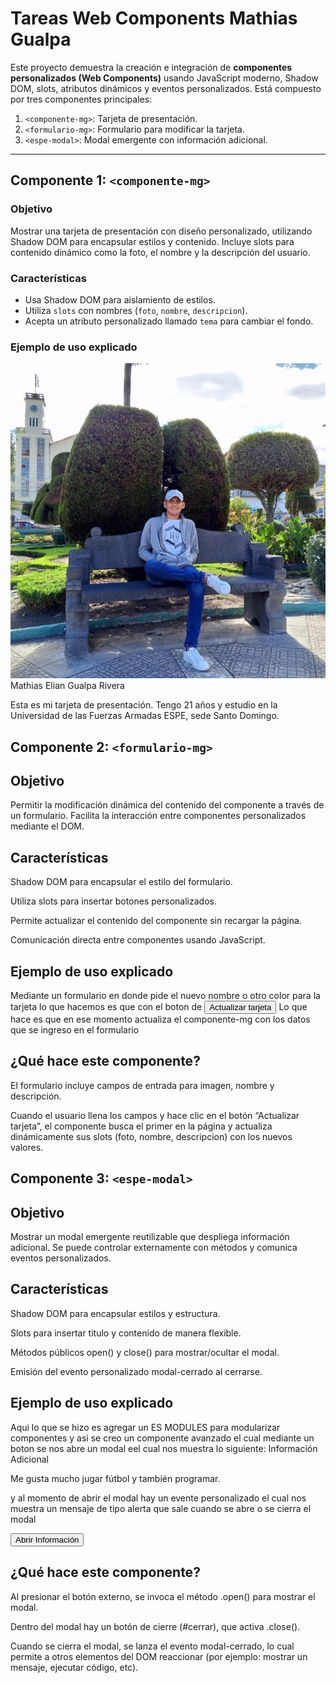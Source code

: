 # Tareas Web Components Mathias Gualpa

Este proyecto demuestra la creación e integración de **componentes personalizados (Web Components)** usando JavaScript moderno, Shadow DOM, slots, atributos dinámicos y eventos personalizados. Está compuesto por tres componentes principales:

1. `<componente-mg>`: Tarjeta de presentación.
2. `<formulario-mg>`: Formulario para modificar la tarjeta.
3. `<espe-modal>`: Modal emergente con información adicional.

---

## Componente 1: `<componente-mg>`

### Objetivo
Mostrar una tarjeta de presentación con diseño personalizado, utilizando Shadow DOM para encapsular estilos y contenido. Incluye slots para contenido dinámico como la foto, el nombre y la descripción del usuario.

### Características
- Usa Shadow DOM para aislamiento de estilos.
- Utiliza `slots` con nombres (`foto`, `nombre`, `descripcion`).
- Acepta un atributo personalizado llamado `tema` para cambiar el fondo.

### Ejemplo de uso explicado

<componente-mg tema="#d6eaf8">
  <img slot="foto" src="perfil/perfil.png" alt="Foto de perfil" />
  <span slot="nombre">Mathias Elian Gualpa Rivera</span>
  <p slot="descripcion">
    Esta es mi tarjeta de presentación. Tengo 21 años y estudio en la Universidad de las Fuerzas Armadas ESPE, sede Santo Domingo.
  </p>
</componente-mg>

## Componente 2: `<formulario-mg>`

## Objetivo
Permitir la modificación dinámica del contenido del componente <componente-mg> a través de un formulario. Facilita la interacción entre componentes personalizados mediante el DOM.

## Características
Shadow DOM para encapsular el estilo del formulario.

Utiliza slots para insertar botones personalizados.

Permite actualizar el contenido del componente <componente-mg> sin recargar la página.

Comunicación directa entre componentes usando JavaScript.

## Ejemplo de uso explicado

Mediante un formulario en donde pide el nuevo nombre o otro color para la tarjeta lo que hacemos es que con el boton de 
<formulario-mg>
  <button slot="boton-enviar">Actualizar tarjeta</button>
</formulario-mg>
Lo que hace es que en ese momento actualiza el componente-mg con los datos que se ingreso en el formulario

## ¿Qué hace este componente?

El formulario incluye campos de entrada para imagen, nombre y descripción.

Cuando el usuario llena los campos y hace clic en el botón “Actualizar tarjeta”, el componente busca el primer <componente-mg> en la página y actualiza dinámicamente sus slots (foto, nombre, descripcion) con los nuevos valores.


## Componente 3: `<espe-modal>`

## Objetivo
Mostrar un modal emergente reutilizable que despliega información adicional. Se puede controlar externamente con métodos y comunica eventos personalizados.

## Características
Shadow DOM para encapsular estilos y estructura.

Slots para insertar titulo y contenido de manera flexible.

Métodos públicos open() y close() para mostrar/ocultar el modal.

Emisión del evento personalizado modal-cerrado al cerrarse.

## Ejemplo de uso explicado

Aqui lo que se hizo es agregar un ES MODULES para modularizar componentes y asi se creo un componente avanzado el cual 
mediante un boton se nos abre un modal eel cual nos muestra lo siguiente: 
<espe-modal id="modalAvanzado">
  <span slot="titulo">Información Adicional</span>
  <p slot="contenido">Me gusta mucho jugar fútbol y también programar.</p>
</espe-modal>
y al momento de abrir el modal hay un evente personalizado el cual nos muestra un mensaje de tipo alerta que sale cuando se abre o se cierra el modal

<button class="boton-abrir" onclick="document.getElementById('modalAvanzado').open()">Abrir Información</button>


## ¿Qué hace este componente?

Al presionar el botón externo, se invoca el método .open() para mostrar el modal.

Dentro del modal hay un botón de cierre (#cerrar), que activa .close().

Cuando se cierra el modal, se lanza el evento modal-cerrado, lo cual permite a otros elementos del DOM reaccionar (por ejemplo: mostrar un mensaje, ejecutar código, etc).
